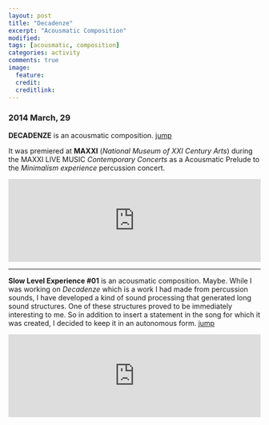 ```yaml
---
layout: post
title: "Decadenze"
excerpt: "Acousmatic Composition"
modified: 
tags: [acousmatic, composition]
categories: activity
comments: true
image:
  feature: 
  credit: 
  creditlink: 
---
```


### 2014 March, 29

**DECADENZE** is an acousmatic composition. [jump](https://soundcloud.com/giuseppe-silvi/decadenze)

It was premiered at **MAXXI** (*National Museum of XXI Century Arts*) during the MAXXI LIVE MUSIC
*Contemporary Concerts* as a Acousmatic Prelude to the *Minimalism experience* percussion concert.

<iframe width="100%"
  height="166"
  scrolling="no"
  frameborder="no"
  src="https://w.soundcloud.com/player/?url=https%3A//api.soundcloud.com/tracks/142330312&amp;color=90a959&amp;auto_play=false&amp;hide_related=false&amp;show_artwork=true">
</iframe>

---

**Slow Level Experience #01** is an acousmatic composition. Maybe. While I was working on *Decadenze* which is a work I had made from percussion sounds, I have developed a kind of sound processing that generated long sound structures. One of these structures proved to be immediately interesting to me. So in addition to insert a statement in the song for which it was created, I decided to keep it in an autonomous form. [jump](https://soundcloud.com/giuseppe-silvi/slow-level-experience-01)

<iframe
  width="100%" 
  height="166" 
  scrolling="no" 
  frameborder="no"
  src="https://w.soundcloud.com/player/?url=https%3A//api.soundcloud.com/tracks/141828746&amp;color=90a959&amp;auto_play=false&amp;hide_related=false&amp;show_artwork=true">
</iframe>

<!-- <a rel="license"
 href="http://creativecommons.org/licenses/by-nc/4.0/">
 <img alt="Creative Commons License"
 style="border-width:0"
 src="http://i.creativecommons.org/l/by-nc/4.0/80x15.png" />
</a>
<br />
<span xmlns:dct="http://purl.org/dc/terms/"
 href="http://purl.org/dc/dcmitype/Sound"
 property="dct:title" rel="dct:type">Decadenze</span> 
by 
<a xmlns:cc="http://creativecommons.org/ns#"
 href="http://www.giuseppesilvi.com"
 property="cc:attributionName"
 rel="cc:attributionURL">Giuseppe Silvi</a>
is licensed under a
<a rel="license" href="http://creativecommons.org/licenses/by-nc/4.0/">
 Creative Commons Attribution-NonCommercial 4.0 International License
</a>. -->
